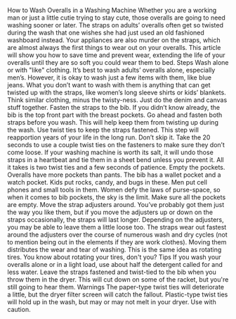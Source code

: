 How to Wash Overalls in a Washing Machine Whether you are a working man or just a little cutie trying to stay cute, those overalls are going to need washing sooner or later. The straps on adults’ overalls often get so twisted during the wash that one wishes she had just used an old fashioned washboard instead. Your appliances are also murder on the straps, which are almost always the first things to wear out on your overalls. This article will show you how to save time and prevent wear, extending the life of your overalls until they are so soft you could wear them to bed. Steps Wash alone or with "like" clothing. It’s best to wash adults’ overalls alone, especially men’s. However, it is okay to wash just a few items with them, like blue jeans. What you don’t want to wash with them is anything that can get twisted up with the straps, like women’s long sleeve shirts or kids’ blankets. Think similar clothing, minus the twisty-ness. Just do the denim and canvas stuff together. Fasten the straps to the bib. If you didn’t know already, the bib is the top front part with the breast pockets. Go ahead and fasten both straps before you wash. This will help keep them from twisting up during the wash. Use twist ties to keep the straps fastened. This step will reapportion years of your life in the long run. Don’t skip it. Take the 20 seconds to use a couple twist ties on the fasteners to make sure they don’t come loose. If your washing machine is worth its salt, it will undo those straps in a heartbeat and tie them in a sheet bend unless you prevent it. All it takes is two twist ties and a few seconds of patience. Empty the pockets. Overalls have more pockets than pants. The bib has a wallet pocket and a watch pocket. Kids put rocks, candy, and bugs in these. Men put cell phones and small tools in them. Women defy the laws of purse-space, so when it comes to bib pockets, the sky is the limit. Make sure all the pockets are empty. Move the strap adjusters around. You’ve probably got them just the way you like them, but if you move the adjusters up or down on the straps occasionally, the straps will last longer. Depending on the adjusters, you may be able to leave them a little loose too. The straps wear out fastest around the adjusters over the course of numerous wash and dry cycles (not to mention being out in the elements if they are work clothes). Moving them distributes the wear and tear of washing. This is the same idea as rotating tires. You know about rotating your tires, don't you? Tips If you wash your overalls alone or in a light load, use about half the detergent called for and less water. Leave the straps fastened and twist-tied to the bib when you throw them in the dryer. This will cut down on some of the racket, but you're still going to hear them. Warnings The paper-type twist ties will deteriorate a little, but the dryer filter screen will catch the fallout. Plastic-type twist ties will hold up in the wash, but may or may not melt in your dryer. Use with caution.
